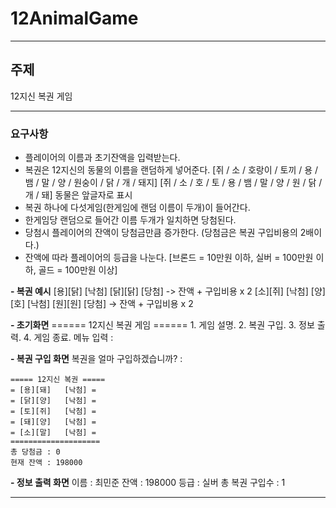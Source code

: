 # 12AnimalGame
___ 
## 주제
12지신 복권 게임
___ 
### 요구사항
- 플레이어의 이름과 초기잔액을 입력받는다.
- 복권은 12지신의 동물의 이름을 랜덤하게 넣어준다.
	[쥐 / 소 / 호랑이 / 토끼 / 용 / 뱀 / 말 / 양 / 원숭이 / 닭 / 개 / 돼지]
	[쥐 / 소 / 호 / 토 / 용 / 뱀 / 말 / 양 / 원 / 닭 / 개 / 돼] 동물은 앞글자로 표시
- 복권 하나에 다섯게임(한게임에 랜덤 이름이 두개)이 들어간다.
- 한게임당 랜덤으로 들어간 이름 두개가 일치하면 당첨된다.
- 당첨시 플레이어의 잔액이 당첨금만큼 증가한다.
	(당첨금은 복권 구입비용의 2배이다.)
- 잔액에 따라 플레이어의 등급을 나눈다.
	[브론드 = 10만원 이하, 실버 = 100만원 이하, 골드 = 100만원 이상]

**- 복권 예시**
	[용][닭]	[낙첨]
	[닭][닭]	[당첨] -> 잔액 + 구입비용 x 2
	[소][쥐]	[낙첨]
	[양][호]	[낙첨]
	[원][원]	[당첨] -> 잔액 + 구입비용 x 2

**- 초기화면**
	====== 12지신 복권 게임 ======
	1. 게임 설명.
	2. 복권 구입.
	3. 정보 출력.
	4. 게임 종료.
	메뉴 입력 : 

**- 복권 구입 화면**
	복권을 얼마 구입하겠습니까? :

	===== 12지신 복권 =====
	= [용][돼]   [낙첨] =
	= [닭][양]   [낙첨] =
	= [토][쥐]   [낙첨] =
	= [돼][양]   [낙첨] =
	= [소][말]   [낙첨] =
	====================
	총 당첨금 : 0
	현재 잔액 : 198000

**- 정보 출력 화면**
	이름 : 최민준
	잔액 : 198000
	등급 : 실버
	총 복권 구입수 : 1
___ 
